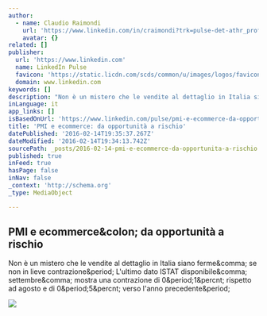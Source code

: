```yaml
---
author:
  - name: Claudio Raimondi
    url: 'https://www.linkedin.com/in/craimondi?trk=pulse-det-athr_prof-art_hdr'
    avatar: {}
related: []
publisher:
  url: 'https://www.linkedin.com'
  name: LinkedIn Pulse
  favicon: 'https://static.licdn.com/scds/common/u/images/logos/favicons/v1/favicon.ico'
  domain: www.linkedin.com
keywords: []
description: "Non è un mistero che le vendite al dettaglio in Italia siano ferme, se non in lieve contrazione. L'ultimo dato ISTAT disponibile, settembre, mostra una contrazione di 0.1% rispetto ad agosto e di 0.5% verso l'anno precedente."
inLanguage: it
app_links: []
isBasedOnUrl: 'https://www.linkedin.com/pulse/pmi-e-ecommerce-da-opportunit%C3%A0-rischio-claudio-raimondi?trk=mp-reader-card'
title: 'PMI e ecommerce: da opportunità a rischio'
datePublished: '2016-02-14T19:35:37.267Z'
dateModified: '2016-02-14T19:34:13.742Z'
sourcePath: _posts/2016-02-14-pmi-e-ecommerce-da-opportunita-a-rischio.md
published: true
inFeed: true
hasPage: false
inNav: false
_context: 'http://schema.org'
_type: MediaObject

---
```

<article style=""><h1>PMI e ecommerce&amp;colon; da opportunità a rischio</h1><p>Non è un mistero che le vendite al dettaglio in Italia siano ferme&amp;comma; se non in lieve contrazione&amp;period; L'ultimo dato ISTAT disponibile&amp;comma; settembre&amp;comma; mostra una contrazione di 0&amp;period;1&amp;percnt; rispetto ad agosto e di 0&amp;period;5&amp;percnt; verso l'anno precedente&amp;period;</p><img src="https://media.licdn.com/mpr/mpr/p/3/005/0a6/214/37e1351.jpg" /></article>